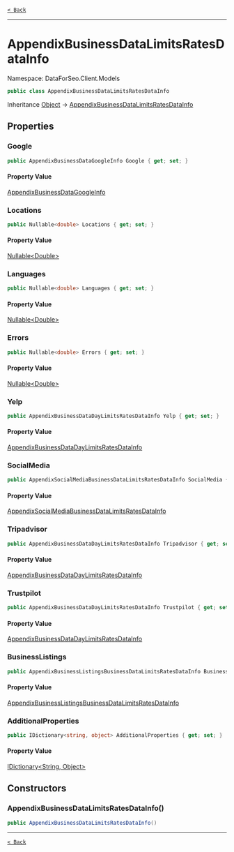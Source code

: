 [`< Back`](./)

---

# AppendixBusinessDataLimitsRatesDataInfo

Namespace: DataForSeo.Client.Models

```csharp
public class AppendixBusinessDataLimitsRatesDataInfo
```

Inheritance [Object](https://docs.microsoft.com/en-us/dotnet/api/system.object) → [AppendixBusinessDataLimitsRatesDataInfo](./dataforseo.client.models.appendixbusinessdatalimitsratesdatainfo)

## Properties

### **Google**

```csharp
public AppendixBusinessDataGoogleInfo Google { get; set; }
```

#### Property Value

[AppendixBusinessDataGoogleInfo](./dataforseo.client.models.appendixbusinessdatagoogleinfo)<br>

### **Locations**

```csharp
public Nullable<double> Locations { get; set; }
```

#### Property Value

[Nullable&lt;Double&gt;](https://docs.microsoft.com/en-us/dotnet/api/system.nullable-1)<br>

### **Languages**

```csharp
public Nullable<double> Languages { get; set; }
```

#### Property Value

[Nullable&lt;Double&gt;](https://docs.microsoft.com/en-us/dotnet/api/system.nullable-1)<br>

### **Errors**

```csharp
public Nullable<double> Errors { get; set; }
```

#### Property Value

[Nullable&lt;Double&gt;](https://docs.microsoft.com/en-us/dotnet/api/system.nullable-1)<br>

### **Yelp**

```csharp
public AppendixBusinessDataDayLimitsRatesDataInfo Yelp { get; set; }
```

#### Property Value

[AppendixBusinessDataDayLimitsRatesDataInfo](./dataforseo.client.models.appendixbusinessdatadaylimitsratesdatainfo)<br>

### **SocialMedia**

```csharp
public AppendixSocialMediaBusinessDataLimitsRatesDataInfo SocialMedia { get; set; }
```

#### Property Value

[AppendixSocialMediaBusinessDataLimitsRatesDataInfo](./dataforseo.client.models.appendixsocialmediabusinessdatalimitsratesdatainfo)<br>

### **Tripadvisor**

```csharp
public AppendixBusinessDataDayLimitsRatesDataInfo Tripadvisor { get; set; }
```

#### Property Value

[AppendixBusinessDataDayLimitsRatesDataInfo](./dataforseo.client.models.appendixbusinessdatadaylimitsratesdatainfo)<br>

### **Trustpilot**

```csharp
public AppendixBusinessDataDayLimitsRatesDataInfo Trustpilot { get; set; }
```

#### Property Value

[AppendixBusinessDataDayLimitsRatesDataInfo](./dataforseo.client.models.appendixbusinessdatadaylimitsratesdatainfo)<br>

### **BusinessListings**

```csharp
public AppendixBusinessListingsBusinessDataLimitsRatesDataInfo BusinessListings { get; set; }
```

#### Property Value

[AppendixBusinessListingsBusinessDataLimitsRatesDataInfo](./dataforseo.client.models.appendixbusinesslistingsbusinessdatalimitsratesdatainfo)<br>

### **AdditionalProperties**

```csharp
public IDictionary<string, object> AdditionalProperties { get; set; }
```

#### Property Value

[IDictionary&lt;String, Object&gt;](https://docs.microsoft.com/en-us/dotnet/api/system.collections.generic.idictionary-2)<br>

## Constructors

### **AppendixBusinessDataLimitsRatesDataInfo()**

```csharp
public AppendixBusinessDataLimitsRatesDataInfo()
```

---

[`< Back`](./)

